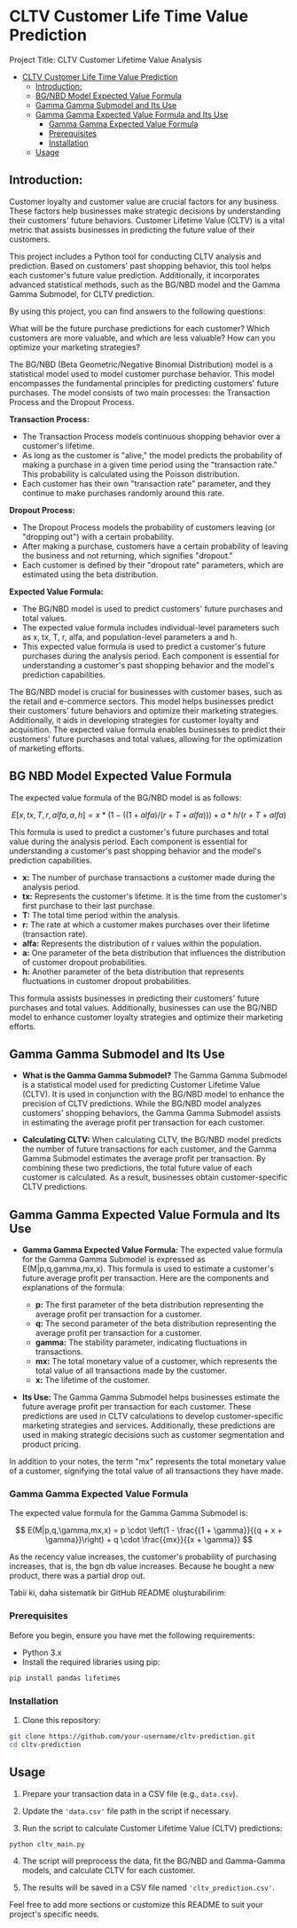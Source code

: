 # CLTV Customer Life Time Value Prediction 

Project Title: CLTV Customer Lifetime Value Analysis

- [CLTV Customer Life Time Value Prediction](#cltv-customer-life-time-value-prediction)
  * [Introduction:](#introduction)
  * [BG/NBD Model Expected Value Formula](#bg-nbd-model-expected-value-formula)
  * [Gamma Gamma Submodel and Its Use](#gamma-gamma-submodel-and-its-use)
  * [Gamma Gamma Expected Value Formula and Its Use](#gamma-gamma-expected-value-formula-and-its-use)
    + [Gamma Gamma Expected Value Formula](#gamma-gamma-expected-value-formula)
    + [Prerequisites](#prerequisites)
    + [Installation](#installation)
  * [Usage](#usage)



## Introduction:

Customer loyalty and customer value are crucial factors for any business. These factors help businesses make strategic decisions by understanding their customers' future behaviors. Customer Lifetime Value (CLTV) is a vital metric that assists businesses in predicting the future value of their customers.

This project includes a Python tool for conducting CLTV analysis and prediction. Based on customers' past shopping behavior, this tool helps each customer's future value prediction. Additionally, it incorporates advanced statistical methods, such as the BG/NBD model and the Gamma Gamma Submodel, for CLTV prediction.

By using this project, you can find answers to the following questions:

What will be the future purchase predictions for each customer?
Which customers are more valuable, and which are less valuable?
How can you optimize your marketing strategies?



The BG/NBD (Beta Geometric/Negative Binomial Distribution) model is a statistical model used to model customer purchase behavior. This model encompasses the fundamental principles for predicting customers' future purchases. The model consists of two main processes: the Transaction Process and the Dropout Process.

**Transaction Process:**
- The Transaction Process models continuous shopping behavior over a customer's lifetime.
- As long as the customer is "alive," the model predicts the probability of making a purchase in a given time period using the "transaction rate." This probability is calculated using the Poisson distribution.
- Each customer has their own "transaction rate" parameter, and they continue to make purchases randomly around this rate.

**Dropout Process:**
- The Dropout Process models the probability of customers leaving (or "dropping out") with a certain probability.
- After making a purchase, customers have a certain probability of leaving the business and not returning, which signifies "dropout."
- Each customer is defined by their "dropout rate" parameters, which are estimated using the beta distribution.

**Expected Value Formula:**
- The BG/NBD model is used to predict customers' future purchases and total values.
- The expected value formula includes individual-level parameters such as x, tx, T, r, alfa, and population-level parameters a and h.
- This expected value formula is used to predict a customer's future purchases during the analysis period. Each component is essential for understanding a customer's past shopping behavior and the model's prediction capabilities.

The BG/NBD model is crucial for businesses with customer bases, such as the retail and e-commerce sectors. This model helps businesses predict their customers' future behaviors and optimize their marketing strategies. Additionally, it aids in developing strategies for customer loyalty and acquisition. The expected value formula enables businesses to predict their customers' future purchases and total values, allowing for the optimization of marketing efforts.

## BG NBD Model Expected Value Formula

The expected value formula of the BG/NBD model is as follows:

$$E[x,tx,T,r,alfa,a,h] = x * (1 - ((1 + alfa) / (r + T + alfa))) + a * h / (r + T + alfa)$$

This formula is used to predict a customer's future purchases and total value during the analysis period. Each component is essential for understanding a customer's past shopping behavior and the model's prediction capabilities.

- **x:** The number of purchase transactions a customer made during the analysis period.
- **tx:** Represents the customer's lifetime. It is the time from the customer's first purchase to their last purchase.
- **T:** The total time period within the analysis.
- **r:** The rate at which a customer makes purchases over their lifetime (transaction rate).
- **alfa:** Represents the distribution of r values within the population.
- **a:** One parameter of the beta distribution that influences the distribution of customer dropout probabilities.
- **h:** Another parameter of the beta distribution that represents fluctuations in customer dropout probabilities.

This formula assists businesses in predicting their customers' future purchases and total values. Additionally, businesses can use the BG/NBD model to enhance customer loyalty strategies and optimize their marketing efforts.

## Gamma Gamma Submodel and Its Use

- **What is the Gamma Gamma Submodel?** The Gamma Gamma Submodel is a statistical model used for predicting Customer Lifetime Value (CLTV). It is used in conjunction with the BG/NBD model to enhance the precision of CLTV predictions. While the BG/NBD model analyzes customers' shopping behaviors, the Gamma Gamma Submodel assists in estimating the average profit per transaction for each customer.

- **Calculating CLTV:** When calculating CLTV, the BG/NBD model predicts the number of future transactions for each customer, and the Gamma Gamma Submodel estimates the average profit per transaction. By combining these two predictions, the total future value of each customer is calculated. As a result, businesses obtain customer-specific CLTV predictions.

## Gamma Gamma Expected Value Formula and Its Use

- **Gamma Gamma Expected Value Formula:** The expected value formula for the Gamma Gamma Submodel is expressed as E(M|p,q,gamma,mx,x). This formula is used to estimate a customer's future average profit per transaction. Here are the components and explanations of the formula:

  - **p:** The first parameter of the beta distribution representing the average profit per transaction for a customer.
  - **q:** The second parameter of the beta distribution representing the average profit per transaction for a customer.
  - **gamma:** The stability parameter, indicating fluctuations in transactions.
  - **mx:** The total monetary value of a customer, which represents the total value of all transactions made by the customer.
  - **x:** The lifetime of the customer.

- **Its Use:** The Gamma Gamma Submodel helps businesses estimate the future average profit per transaction for each customer. These predictions are used in CLTV calculations to develop customer-specific marketing strategies and services. Additionally, these predictions are used in making strategic decisions such as customer segmentation and product pricing.

In addition to your notes, the term "mx" represents the total monetary value of a customer, signifying the total value of all transactions they have made.
### Gamma Gamma Expected Value Formula

The expected value formula for the Gamma Gamma Submodel is:

$$
E(M|p,q,\gamma,mx,x) = p \cdot \left(1 - \frac{{1 + \gamma}}{{q + x + \gamma}}\right) + q \cdot \frac{{mx}}{{x + \gamma}}
$$

As the recency value increases, the customer's probability of purchasing increases, that is, the bgn db value increases. Because he bought a new product, there was a partial drop out.

Tabii ki, daha sistematik bir GitHub README oluşturabilirim:


### Prerequisites

Before you begin, ensure you have met the following requirements:

- Python 3.x
- Install the required libraries using pip:

```bash
pip install pandas lifetimes
```

### Installation

1. Clone this repository:

```bash
git clone https://github.com/your-username/cltv-prediction.git
cd cltv-prediction
```

## Usage

1. Prepare your transaction data in a CSV file (e.g., `data.csv`).

2. Update the `'data.csv'` file path in the script if necessary.

3. Run the script to calculate Customer Lifetime Value (CLTV) predictions:

```bash
python cltv_main.py
```

4. The script will preprocess the data, fit the BG/NBD and Gamma-Gamma models, and calculate CLTV for each customer.

5. The results will be saved in a CSV file named `'cltv_prediction.csv'`.

Feel free to add more sections or customize this README to suit your project's specific needs.

